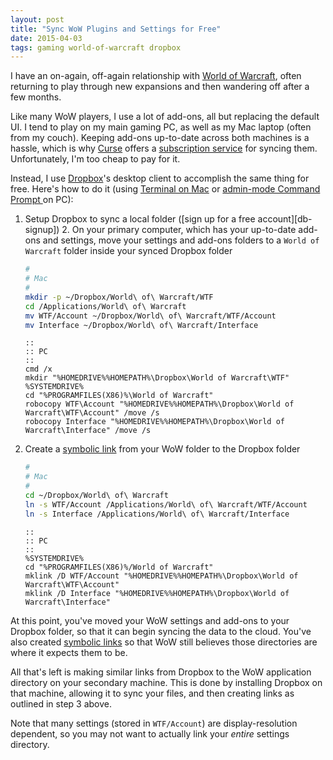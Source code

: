 ```yaml
---
layout: post
title: "Sync WoW Plugins and Settings for Free"
date: 2015-04-03
tags: gaming world-of-warcraft dropbox
---
```


I have an on-again, off-again relationship with [World of Warcraft][wow], often
returning to play through new expansions and then wandering off after a few
months.

Like many WoW players, I use a lot of add-ons, all but replacing the default UI.
I tend to play on my main gaming PC, as well as my Mac laptop (often from my
couch). Keeping add-ons up-to-date across both machines is a hassle, which is
why [Curse][curse] offers a [subscription service][curse-premium] for syncing
them. Unfortunately, I'm too cheap to pay for it.

Instead, I use [Dropbox][db]'s desktop client to accomplish the same thing for
free. Here's how to do it (using [Terminal on Mac][terminal] or [admin-mode
Command Prompt ][cmd-prompt] on PC):

1. Setup Dropbox to sync a local folder ([sign up for a free account][db-
signup]) 2. On your primary computer, which has your up-to-date add-ons and
settings, move your settings and add-ons folders to a `World of Warcraft` folder
inside your synced Dropbox folder

    ```bash
    #
    # Mac
    #
    mkdir -p ~/Dropbox/World\ of\ Warcraft/WTF
    cd /Applications/World\ of\ Warcraft
    mv WTF/Account ~/Dropbox/World\ of\ Warcraft/WTF/Account
    mv Interface ~/Dropbox/World\ of\ Warcraft/Interface
    ```

    ```batch
    ::
    :: PC
    ::
    cmd /x
    mkdir "%HOMEDRIVE%%HOMEPATH%\Dropbox\World of Warcraft\WTF"
    %SYSTEMDRIVE%
    cd "%PROGRAMFILES(X86)%\World of Warcraft"
    robocopy WTF\Account "%HOMEDRIVE%%HOMEPATH%\Dropbox\World of Warcraft\WTF\Account" /move /s
    robocopy Interface "%HOMEDRIVE%%HOMEPATH%\Dropbox\World of Warcraft\Interface" /move /s
    ```

3. Create a [symbolic link][symlink] from your WoW folder to the Dropbox folder

    ```bash
    #
    # Mac
    #
    cd ~/Dropbox/World\ of\ Warcraft
    ln -s WTF/Account /Applications/World\ of\ Warcraft/WTF/Account
    ln -s Interface /Applications/World\ of\ Warcraft/Interface
    ```

    ```batch
    ::
    :: PC
    ::
    %SYSTEMDRIVE%
    cd "%PROGRAMFILES(X86)%/World of Warcraft"
    mklink /D WTF/Account "%HOMEDRIVE%%HOMEPATH%\Dropbox\World of Warcraft\WTF\Account"
    mklink /D Interface "%HOMEDRIVE%%HOMEPATH%\Dropbox\World of Warcraft\Interface"
    ```

At this point, you've moved your WoW settings and add-ons to your Dropbox
folder, so that it can begin syncing the data to the cloud. You've also created
[symbolic links][symlink] so that WoW still believes those directories are where it
expects them to be.

All that's left is making similar links from Dropbox to the WoW application
directory on your secondary machine. This is done by installing Dropbox on that
machine, allowing it to sync your files, and then creating links as outlined in
step 3 above.

Note that many settings (stored in `WTF/Account`) are display-resolution
dependent, so you may not want to actually link your _entire_ settings directory.

[cmd-prompt]: https://technet.microsoft.com/en-us/library/cc947813%28v=ws.10%29.aspx
[curse]: http://www.curse.com/
[curse-premium]: http://www.curse.com/premium/plan
[db]: https://www.dropbox.com/
[db-signup]: https://db.tt/6ItdqmTl
[symlink]: http://en.wikipedia.org/wiki/Symbolic_link
[terminal]: http://www.wikihow.com/Get-to-the-Command-Line-on-a-Mac
[wow]: http://www.worldofwarcraft.com/
